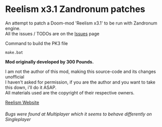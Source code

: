 # Reelism x3.1 Zandronum patches
An attempt to patch a Doom-mod 'Reelism x3.1' to be run with Zandronum engine.  
All the issues / TODOs are on the [Issues](https://github.com/ClaudioBo/reelism_x31_zan/issues) page

Command to build the PK3 file
```
make.bat
```

**Mod originally developed by 300 Pounds.**

I am not the author of this mod, making this source-code and its changes unofficial  
I haven't asked for permission, if you are the author and you want to take this down, i'll do it ASAP.  
All materials used are the copyright of their respective owners.  

[Reelism Website](https://www.thekinsie.com/reelism/)



###### Bugs were found at Multiplayer which it seems to behave differently on Singleplayer